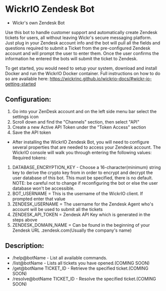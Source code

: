 # WickrIO Zendesk Bot

* Wickr's own Zendesk Bot

Use this bot to handle customer support and automatically create Zendesk tickets for users, all without leaving Wickr's secure messaging platform.
Just plug in your Zendesk account info and the bot will pull all the fields and questions required to submit a Ticket from the pre-configured Zendesk account and will prompt the user to enter them. Once the user confirms the information he entered the bots will submit the ticket to Zendesk.

To get started, you would need to setup your system, download and install Docker and run the WickrIO Docker container. Full instructions on how to do so are available here: https://wickrinc.github.io/wickrio-docs/#wickr-io-getting-started

## Configuration:
1. Go into your ZenDesk account and on the left side menu bar select the settings icon
2. Scroll down and find the "Channels" section, then select "API"
3. Create a new Active API Token under the "Token Access" section
4. Save the API token

* After installing the WickrIO Zendesk Bot, you will need to configure several properties that are needed to access your Zendesk account. The WickrIO console will walk you through entering the following values:
Required tokens:
1. DATABASE_ENCRYPTION_KEY - Choose a 16-character(minimum) string key to derive the crypto key from in order to encrypt and decrypt the user database of this bot. This must be specified, there is no default. NOTE: be careful not to change if reconfiguring the bot or else the user database won't be accessible.
2. BOT_USERNAME = This is the username of the WickrIO client. If prompted enter that value
3. ZENDESK_USERNAME = The username for the Zendesk Agent who's account will be used to submit all the tickets
4. ZENDESK_API_TOKEN = Zendesk API Key which is generated in the steps above
5. ZENDESK_DOMAIN_NAME = Can be found in the beginning of your Zendesk URL <domain>.zendesk.com(Usually the company's name)

## Description:
* /help@botName - List all available commands.
* /list@botName - Lists all tickets you have opened.(COMING SOON)
* /get@botName TICKET_ID - Retrieve the specified ticket.(COMING SOON)
* /resolve@botName TICKET_ID - Resolve the specified ticket.(COMING SOON)
